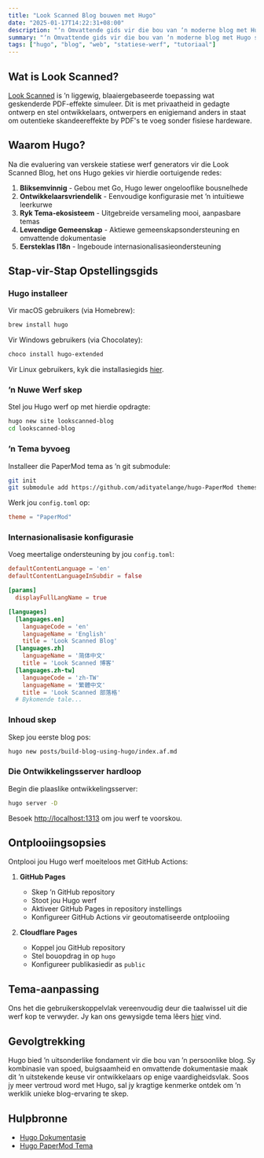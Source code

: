 ```yaml
---
title: "Look Scanned Blog bouwen met Hugo"
date: "2025-01-17T14:22:31+08:00"
description: "ʼn Omvattende gids vir die bou van ʼn moderne blog met Hugo statiese werf generator, wat installasie, konfigurasie, ontplooiing en aanpassingswenke vir beide beginners en ervare ontwikkelaars dek."
summary: "ʼn Omvattende gids vir die bou van ʼn moderne blog met Hugo statiese werf generator, wat installasie, konfigurasie, ontplooiing en aanpassingswenke vir beide beginners en ervare ontwikkelaars dek."
tags: ["hugo", "blog", "web", "statiese-werf", "tutoriaal"]
---
```


## Wat is Look Scanned?

[Look Scanned](https://lookscanned.io) is ʼn liggewig, blaaiergebaseerde toepassing wat geskenderde PDF-effekte simuleer. Dit is met privaatheid in gedagte ontwerp en stel ontwikkelaars, ontwerpers en enigiemand anders in staat om outentieke skandeereffekte by PDF's te voeg sonder fisiese hardeware.

## Waarom Hugo?

Na die evaluering van verskeie statiese werf generators vir die Look Scanned Blog, het ons Hugo gekies vir hierdie oortuigende redes:

1. **Bliksemvinnig** - Gebou met Go, Hugo lewer ongelooflike bousnelhede
2. **Ontwikkelaarsvriendelik** - Eenvoudige konfigurasie met ʼn intuïtiewe leerkurwe
3. **Ryk Tema-ekosisteem** - Uitgebreide versameling mooi, aanpasbare temas
4. **Lewendige Gemeenskap** - Aktiewe gemeenskapsondersteuning en omvattende dokumentasie
5. **Eersteklas I18n** - Ingeboude internasionalisasieondersteuning

## Stap-vir-Stap Opstellingsgids

### Hugo installeer

Vir macOS gebruikers (via Homebrew):

```bash
brew install hugo
```

Vir Windows gebruikers (via Chocolatey):

```bash
choco install hugo-extended
```

Vir Linux gebruikers, kyk die installasiegids [hier](https://gohugo.io/installation/linux/).

### ʼn Nuwe Werf skep

Stel jou Hugo werf op met hierdie opdragte:

```bash
hugo new site lookscanned-blog
cd lookscanned-blog
```

### ʼn Tema byvoeg

Installeer die PaperMod tema as ʼn git submodule:

```bash
git init
git submodule add https://github.com/adityatelange/hugo-PaperMod themes/PaperMod
```

Werk jou `config.toml` op:

```toml
theme = "PaperMod"
```

### Internasionalisasie konfigurasie

Voeg meertalige ondersteuning by jou `config.toml`:

```toml
defaultContentLanguage = 'en'
defaultContentLanguageInSubdir = false

[params]
  displayFullLangName = true

[languages]
  [languages.en]
    languageCode = 'en'
    languageName = 'English'
    title = 'Look Scanned Blog'
  [languages.zh]
    languageName = '简体中文'
    title = 'Look Scanned 博客'
  [languages.zh-tw]
    languageCode = 'zh-TW'
    languageName = '繁體中文'
    title = 'Look Scanned 部落格'
  # Bykomende tale...
```

### Inhoud skep

Skep jou eerste blog pos:

```bash
hugo new posts/build-blog-using-hugo/index.af.md
```

### Die Ontwikkelingsserver hardloop

Begin die plaaslike ontwikkelingsserver:

```bash
hugo server -D
```

Besoek [http://localhost:1313](http://localhost:1313) om jou werf te voorskou.

## Ontplooiingsopsies

Ontplooi jou Hugo werf moeiteloos met GitHub Actions:

1. **GitHub Pages**

   - Skep ʼn GitHub repository
   - Stoot jou Hugo werf
   - Aktiveer GitHub Pages in repository instellings
   - Konfigureer GitHub Actions vir geoutomatiseerde ontplooiing

2. **Cloudflare Pages**
   - Koppel jou GitHub repository
   - Stel bouopdrag in op `hugo`
   - Konfigureer publikasiedir as `public`

## Tema-aanpassing

Ons het die gebruikerskoppelvlak vereenvoudig deur die taalwissel uit die werf kop te verwyder. Jy kan ons gewysigde tema lêers [hier](https://github.com/lookscanned/lookscanned-blog/blob/main/layouts/partials/header.html) vind.

## Gevolgtrekking

Hugo bied ʼn uitsonderlike fondament vir die bou van ʼn persoonlike blog. Sy kombinasie van spoed, buigsaamheid en omvattende dokumentasie maak dit ʼn uitstekende keuse vir ontwikkelaars op enige vaardigheidsvlak. Soos jy meer vertroud word met Hugo, sal jy kragtige kenmerke ontdek om ʼn werklik unieke blog-ervaring te skep.

## Hulpbronne

- [Hugo Dokumentasie](https://gohugo.io/documentation/)
- [Hugo PaperMod Tema](https://github.com/adityatelange/hugo-PaperMod)